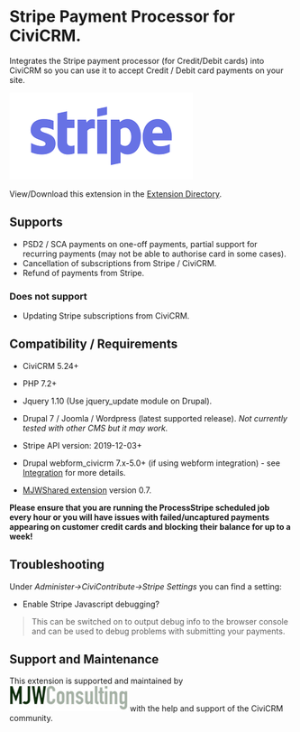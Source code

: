 # Stripe Payment Processor for CiviCRM.
Integrates the Stripe payment processor (for Credit/Debit cards) into CiviCRM so you can use it to accept Credit / Debit card payments on your site.

[![Stripe Logo](images/stripe.png)](https://stripe.com/)

View/Download this extension in the [Extension Directory](https://civicrm.org/extensions/stripe-payment-processor).

## Supports
* PSD2 / SCA payments on one-off payments, partial support for recurring payments (may not be able to authorise card in some cases).
* Cancellation of subscriptions from Stripe / CiviCRM.
* Refund of payments from Stripe.

### Does not support
* Updating Stripe subscriptions from CiviCRM.

## Compatibility / Requirements
* CiviCRM 5.24+
* PHP 7.2+
* Jquery 1.10 (Use jquery_update module on Drupal).
* Drupal 7 / Joomla / Wordpress (latest supported release). *Not currently tested with other CMS but it may work.*
* Stripe API version: 2019-12-03+
* Drupal webform_civicrm 7.x-5.0+ (if using webform integration) - see [Integration](integration.md) for more details.

* [MJWShared extension](https://civicrm.org/extensions/mjwshared) version 0.7.

**Please ensure that you are running the ProcessStripe scheduled job every hour or you will have issues with failed/uncaptured payments appearing on customer credit cards and blocking their balance for up to a week!**


## Troubleshooting
Under *Administer->CiviContribute->Stripe Settings* you can find a setting:
* Enable Stripe Javascript debugging?

> This can be switched on to output debug info to the browser console and can be used to debug problems with submitting your payments.

## Support and Maintenance
This extension is supported and maintained by [![MJW Consulting](images/mjwconsulting.jpg)](https://www.mjwconsult.co.uk) with the help and support of the CiviCRM community.
